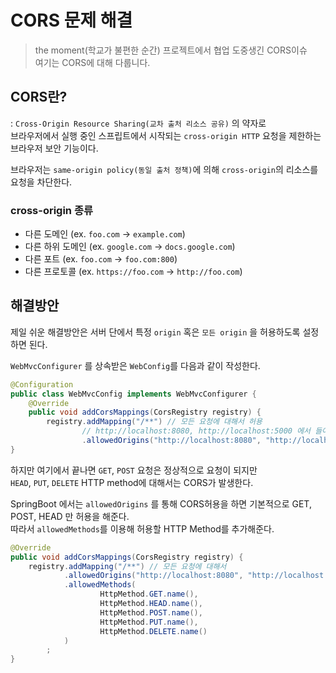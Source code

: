 # CORS 문제 해결
> the moment(학교가 불편한 순간) 프로젝트에서 협업 도중생긴 CORS이슈  
> 여기는 CORS에 대해 다룹니다.
## CORS란?
: `Cross-Origin Resource Sharing(교차 출처 리소스 공유)` 의 약자로  
 브라우저에서 실행 중인 스프립트에서 시작되는 `cross-origin HTTP` 요청을 제한하는 브라우저 보안 기능이다.

브라우저는 `same-origin policy(동일 출처 정책)`에 의해 `cross-origin`의 리소스를 요청을 차단한다.

### cross-origin 종류
- 다른 도메인 (ex. `foo.com` &rarr; `example.com`)
- 다른 하위 도메인 (ex. `google.com` &rarr; `docs.google.com`)
- 다른 포트 (ex. `foo.com` &rarr; `foo.com:800`)
- 다른 프로토콜 (ex. `https://foo.com` &rarr; `http://foo.com`)

## 해결방안
제일 쉬운 해결방안은 서버 단에서 특정 `origin` 혹은 `모든 origin` 을 허용하도록 설정 하면 된다.

`WebMvcConfigurer` 를 상속받은 `WebConfig`를 다음과 같이 작성한다.
```java
@Configuration
public class WebMvcConfig implements WebMvcConfigurer {
    @Override
    public void addCorsMappings(CorsRegistry registry) {
        registry.addMapping("/**") // 모든 요청에 대해서 허용
                // http://localhost:8080, http://localhost:5000 에서 들어오는 요청을 허용한다.
                .allowedOrigins("http://localhost:8080", "http://localhost:5000") 
}
```
하지만 여기에서 끝나면 `GET`, `POST` 요청은 정상적으로 요청이 되지만   
`HEAD`, `PUT`, `DELETE` HTTP method에 대해서는 CORS가 발생한다.

SpringBoot 에서는 `allowedOrigins` 를 통해 CORS허용을 하면 기본적으로 GET, POST, HEAD 만 허용을 해준다.  
따라서 `allowedMethods`를 이용해 허용할 HTTP Method를 추가해준다.
```java
@Override
public void addCorsMappings(CorsRegistry registry) {
    registry.addMapping("/**") // 모든 요청에 대해서
            .allowedOrigins("http://localhost:8080", "http://localhost:5000", "**") // local, docker
            .allowedMethods(
                    HttpMethod.GET.name(),
                    HttpMethod.HEAD.name(),
                    HttpMethod.POST.name(),
                    HttpMethod.PUT.name(),
                    HttpMethod.DELETE.name()
            )
        ;
}
```